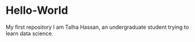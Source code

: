# Hello-World
My first repository
I am Talha Hassan, an undergraduate student trying to learn data science.

